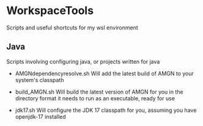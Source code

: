 # WorkspaceTools
Scripts and useful shortcuts for my wsl environment

## Java
Scripts involving configuring java, or projects written for java

- AMGNdependencyresolve.sh
Will add the latest build of AMGN to your system's classpath

- build_AMGN.sh
Will build the latest version of AMGN for you in the directory format it needs to run as an executable, ready for use

- jdk17.sh
Will configure the JDK 17 classpath for you, assuming you have openjdk-17 installed
